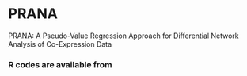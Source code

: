 # PRANA

PRANA: A Pseudo-Value Regression Approach for Differential Network Analysis of Co-Expression Data

### R codes are available from 

